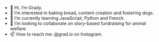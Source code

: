 - 👋 Hi, I’m Grady.
- 👀 I’m interested in baking bread, content creation and fostering dogs.
- 🌱 I’m currently learning JavaScript, Python and French.
- 💞️ I’m looking to collaborate on story-based fundraising for animal welfare.
- 📫 How to reach me: @grad.io on Instagram.
